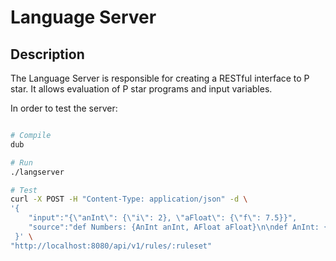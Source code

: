 # Language Server

## Description

The Language Server is responsible for creating a RESTful interface to P star. It allows evaluation of P star programs and input variables.

In order to test the server:

``` bash

# Compile
dub

# Run
./langserver

# Test
curl -X POST -H "Content-Type: application/json" -d \
'{
	"input":"{\"anInt\": {\"i\": 2}, \"aFloat\": {\"f\": 7.5}}",
	"source":"def Numbers: {AnInt anInt, AFloat aFloat}\n\ndef AnInt: {sint64 i}\ndef AFloat: {fp32 f}\n\nwhen (Numbers numbers):\n    return numbers.anInt.i != numbers.aFloat.f;\n\nthen (Numbers numbers):\n    return {anInt: {i: numbers.anInt.i + sint64(numbers.aFloat.f)}, aFloat: numbers.aFloat}"
 }' \ 
"http://localhost:8080/api/v1/rules/:ruleset"
```
